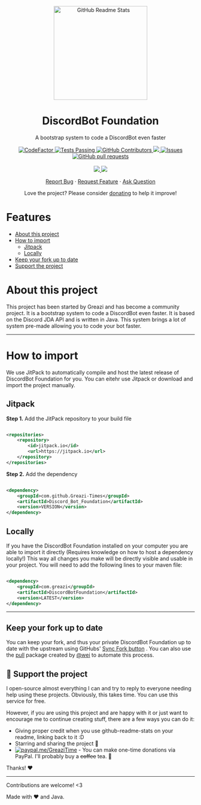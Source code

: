 <p align="center">
 <img width="250px" src="https://www.greazi.com/wp-content/uploads/2022/11/Logo-500x500-px-modified.png" align="center" alt="GitHub Readme Stats" />
 <h1 align="center">DiscordBot Foundation</h1>
 <p align="center">A bootstrap system to code a DiscordBot even faster</p>
</p>
<p align="center">
  <a href="https://www.codefactor.io/repository/github/greazi-times/discord_bot_foundation"><img src="https://www.codefactor.io/repository/github/greazi-times/discord_bot_foundation/badge" alt="CodeFactor" />
  </a>
  <a href="https://github.com/Greazi-Times/Discord_Bot_Foundation/actions">
    <img alt="Tests Passing" src="https://github.com/Greazi-Times/Discord_Bot_Foundation/workflows/Release/badge.svg" />
  </a>
  <a href="https://github.com/Greazi-Times/Discord_Bot_Foundation/graphs/contributors">
    <img alt="GitHub Contributors" src="https://img.shields.io/github/contributors/Greazi-Times/Discord_Bot_Foundation" />
  </a>
  <a href="https://github.com/Greazi-Times/Discord_Bot_Foundation/releases">
    <img src="https://img.shields.io/github/v/release/Greazi-Times/Discord_Bot_Foundation" />
  </a>
  <a href="https://github.com/Greazi-Times/Discord_Bot_Foundation/issues">
    <img alt="Issues" src="https://img.shields.io/github/issues/Greazi-Times/Discord_Bot_Foundation?color=0088ff" />
  </a>
  <a href="https://github.com/Greazi-Times/Discord_Bot_Foundation/pulls">
    <img alt="GitHub pull requests" src="https://img.shields.io/github/issues-pr/Greazi-Times/Discord_Bot_Foundation?color=0088ff" />
  </a>
  <br />
  <br />
  <a href="https://www.jetbrains.com/idea/">
    <img src="https://img.shields.io/badge/Coded%20with-Intellij%20Idea%20%E2%86%92-gray.svg?colorA=655BE1&colorB=4F44D6&style=for-the-badge"/>
  </a>
  <a href="https://github.com/DV8FromTheWorld/JDA">
    <img src="https://img.shields.io/badge/Using%20API-Discord%20JDA%20%E2%86%92-gray.svg?colorA=61c265&colorB=4CAF50&style=for-the-badge"/>
  </a>
</p>

  <p align="center">
    <!--a href="#demo">View Demo</a>
    ·-->
    <a href="https://github.com/Greazi-Times/Discord_Bot_Foundation/issues/new/choose">Report Bug</a>
    ·
    <a href="https://github.com/Greazi-Times/Discord_Bot_Foundation/issues/new/choose">Request Feature</a>
    ·
    <a href="https://github.com/Greazi-Times/Discord_Bot_Foundation/discussions">Ask Question</a>
  </p>
</p>

<p align="center">Love the project? Please consider <a href="https://www.paypal.me/GreaziTime">donating</a> to help it improve!</p>

</p>

# Features

- [About this project](#About-this-project)
- [How to import](#How-to-import)
    - [Jitpack](#Jitpack)
    - [Locally](#Locally)
- [Keep your fork up to date](#Keep-your-fork-up-to-date)
- [Support the project](#Support-the-project)

# About this project

This project has been started by Greazi and has become a community project. It is a bootstrap system to code a
DiscordBot even faster.
It is based on the Discord JDA API and is written in Java. This system brings a lot of system pre-made allowing you to
code your bot faster.

***

# How to import

We use JitPack to automatically compile and host the latest release of DiscordBot Foundation for you.
You can eitehr use Jitpack or download and import the project manually.

## Jitpack

**Step 1.** Add the JitPack repository to your build file

```xml

<repositories>
    <repository>
        <id>jitpack.io</id>
        <url>https://jitpack.io</url>
    </repository>
</repositories>
```

**Step 2.** Add the dependency

```xml

<dependency>
    <groupId>com.github.Greazi-Times</groupId>
    <artifactId>Discord_Bot_Foundation</artifactId>
    <version>VERSION</version>
</dependency>
```

## Locally

If you have the DiscordBot Foundation installed on your computer you are able to import it directly (Requires knowledge
on how to host a dependency locally!)
This way all changes you make will be directly visible and usable in your project.
You will need to add the following lines to your maven file:

```xml

<dependency>
    <groupId>com.greazi</groupId>
    <artifactId>DiscordBotFoundation</artifactId>
    <version>LATEST</version>
</dependency>
```

***

## Keep your fork up to date

You can keep your fork, and thus your private DiscordBot Foundation up to date with the upstream using
GitHubs' [Sync Fork button](https://docs.github.com/en/pull-requests/collaborating-with-pull-requests/working-with-forks/syncing-a-fork)
. You can also use the [pull](https://github.com/wei/pull) package created by [@wei](https://github.com/wei) to automate
this process.

## :sparkling_heart: Support the project

I open-source almost everything I can and try to reply to everyone needing help using these projects. Obviously,
this takes time. You can use this service for free.

However, if you are using this project and are happy with it or just want to encourage me to continue creating stuff,
there are a few ways you can do it:

- Giving proper credit when you use github-readme-stats on your readme, linking back to it :D
- Starring and sharing the project :rocket:
- [![paypal.me/GreaziTime](https://ionicabizau.github.io/badges/paypal.svg)](https://www.paypal.me/GreaziTime) - You
  can make one-time donations via PayPal. I'll probably buy a ~~coffee~~ tea. :tea:

Thanks! :heart:

* * *

Contributions are welcome! &lt;3

Made with :heart: and Java.



